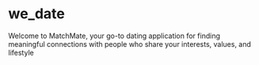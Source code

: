 # we_date
Welcome to MatchMate, your go-to dating application for finding meaningful connections with people who share your interests, values, and lifestyle
